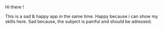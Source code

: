Hi there !

This is a sad & happy app in the same time.
Happy because i can show my skills here.
Sad because, the subject is painful and should be adressed.